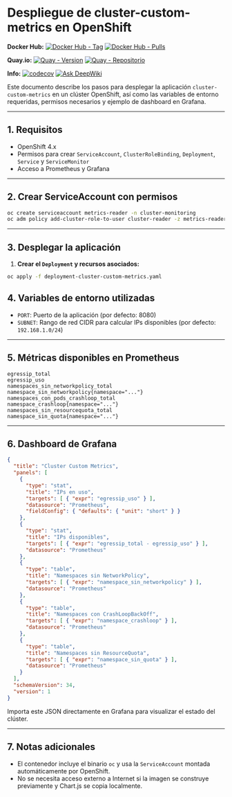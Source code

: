 # Despliegue de cluster-custom-metrics en OpenShift

**Docker Hub:**
[![Docker Hub - Tag](https://img.shields.io/docker/v/jorgeandrada/cluster-custom-metrics?label=version&sort=semver)](https://hub.docker.com/r/jorgeandrada/cluster-custom-metrics)
[![Docker Hub - Pulls](https://img.shields.io/docker/pulls/jorgeandrada/cluster-custom-metrics)](https://hub.docker.com/r/jorgeandrada/cluster-custom-metrics)

**Quay.io:**
[![Quay - Version](https://img.shields.io/badge/quay.io-latest-red)](https://quay.io/repository/jandradap/cluster-custom-metrics)
[![Quay - Repositorio](https://img.shields.io/badge/Quay.io-cluster--custom--metrics-blue?logo=redhat)](https://quay.io/repository/jandradap/cluster-custom-metrics)

**Info:**
[![codecov](https://codecov.io/github/jandradap/cluster-custom-metrics/branch/develop/graph/badge.svg?token=3XICVV1DMD)](https://codecov.io/github/jandradap/cluster-custom-metrics)
[![Ask DeepWiki](https://deepwiki.com/badge.svg)](https://deepwiki.com/jandradap/cluster-custom-metrics)

Este documento describe los pasos para desplegar la aplicación `cluster-custom-metrics` en un clúster OpenShift, así como las variables de entorno requeridas, permisos necesarios y ejemplo de dashboard en Grafana.

---

## 1. Requisitos

- OpenShift 4.x
- Permisos para crear `ServiceAccount`, `ClusterRoleBinding`, `Deployment`, `Service` y `ServiceMonitor`
- Acceso a Prometheus y Grafana

---

## 2. Crear ServiceAccount con permisos

```bash
oc create serviceaccount metrics-reader -n cluster-monitoring
oc adm policy add-cluster-role-to-user cluster-reader -z metrics-reader -n cluster-monitoring
```

---

## 3. Desplegar la aplicación

1. **Crear el `Deployment` y recursos asociados:**

```bash
oc apply -f deployment-cluster-custom-metrics.yaml
```

## 4. Variables de entorno utilizadas

- `PORT`: Puerto de la aplicación (por defecto: 8080)
- `SUBNET`: Rango de red CIDR para calcular IPs disponibles (por defecto: `192.168.1.0/24`)

---

## 5. Métricas disponibles en Prometheus

```text
egressip_total
egressip_uso
namespaces_sin_networkpolicy_total
namespace_sin_networkpolicy{namespace="..."}
namespaces_con_pods_crashloop_total
namespace_crashloop{namespace="..."}
namespaces_sin_resourcequota_total
namespace_sin_quota{namespace="..."}
```

---

## 6. Dashboard de Grafana

```json
{
  "title": "Cluster Custom Metrics",
  "panels": [
    {
      "type": "stat",
      "title": "IPs en uso",
      "targets": [ { "expr": "egressip_uso" } ],
      "datasource": "Prometheus",
      "fieldConfig": { "defaults": { "unit": "short" } }
    },
    {
      "type": "stat",
      "title": "IPs disponibles",
      "targets": [ { "expr": "egressip_total - egressip_uso" } ],
      "datasource": "Prometheus"
    },
    {
      "type": "table",
      "title": "Namespaces sin NetworkPolicy",
      "targets": [ { "expr": "namespace_sin_networkpolicy" } ],
      "datasource": "Prometheus"
    },
    {
      "type": "table",
      "title": "Namespaces con CrashLoopBackOff",
      "targets": [ { "expr": "namespace_crashloop" } ],
      "datasource": "Prometheus"
    },
    {
      "type": "table",
      "title": "Namespaces sin ResourceQuota",
      "targets": [ { "expr": "namespace_sin_quota" } ],
      "datasource": "Prometheus"
    }
  ],
  "schemaVersion": 34,
  "version": 1
}
```

Importa este JSON directamente en Grafana para visualizar el estado del clúster.

---

## 7. Notas adicionales

- El contenedor incluye el binario `oc` y usa la `ServiceAccount` montada automáticamente por OpenShift.
- No se necesita acceso externo a Internet si la imagen se construye previamente y Chart.js se copia localmente.
